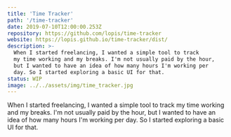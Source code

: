 ```yaml
---
title: 'Time Tracker'
path: '/time-tracker'
date: 2019-07-10T12:00:00.253Z
repository: https://github.com/lopis/time-tracker
website: https://lopis.github.io/time-tracker/dist/
description: >-
  When I started freelancing, I wanted a simple tool to track
  my time working and my breaks. I'm not usually paid by the hour,
  but I wanted to have an idea of how many hours I'm working per
  day. So I started exploring a basic UI for that.
status: WIP
image: ../../assets/img/time_tracker.jpg
---
```


When I started freelancing, I wanted a simple tool to track
my time working and my breaks. I'm not usually paid by the hour,
but I wanted to have an idea of how many hours I'm working per
day. So I started exploring a basic UI for that.